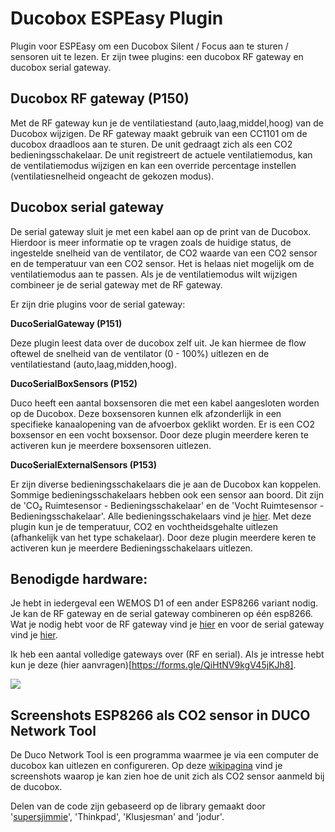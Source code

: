 # Ducobox ESPEasy Plugin
Plugin voor ESPEasy om een Ducobox Silent / Focus aan te sturen / sensoren uit te lezen. 
Er zijn twee plugins: een ducobox RF gateway en ducobox serial gateway.

## Ducobox RF gateway (P150)
Met de RF gateway kun je de ventilatiestand (auto,laag,middel,hoog) van de Ducobox wijzigen. De RF gateway maakt gebruik van een CC1101 om de ducobox draadloos aan te sturen. De unit gedraagt zich als een CO2 bedieningsschakelaar. De unit registreert de actuele ventilatiemodus, kan de ventilatiemodus wijzigen en kan een override percentage instellen (ventilatiesnelheid ongeacht de gekozen modus).

## Ducobox serial gateway
De serial gateway sluit je met een kabel aan op de print van de Ducobox. Hierdoor is meer informatie op te vragen zoals de huidige status, de ingestelde snelheid van de ventilator, de CO2 waarde van een CO2 sensor en de temperatuur van een CO2 sensor. Het is helaas niet mogelijk om de ventilatiemodus aan te passen. Als je de ventilatiemodus wilt wijzigen combineer je de serial gateway met de RF gateway.

Er zijn drie plugins voor de serial gateway:

**DucoSerialGateway (P151)** 

Deze plugin leest data over de ducobox zelf uit. Je kan hiermee de flow oftewel de snelheid van de ventilator (0 - 100%) uitlezen en de ventilatiestand (auto,laag,midden,hoog).

**DucoSerialBoxSensors (P152)**

Duco heeft een aantal boxsensoren die met een kabel aangesloten worden op de Ducobox. Deze boxsensoren kunnen elk afzonderlijk in een specifieke kanaalopening van de afvoerbox geklikt worden. Er is een CO2 boxsensor en een vocht boxsensor. Door deze plugin meerdere keren te activeren kun je meerdere boxsensoren uitlezen.

**DucoSerialExternalSensors (P153)**

Er zijn diverse bedieningsschakelaars die je aan de Ducobox kan koppelen. Sommige bedieningsschakelaars hebben ook een sensor aan boord. Dit zijn de 'CO₂ Ruimtesensor - Bedieningsschakelaar' en de 'Vocht Ruimtesensor - Bedieningsschakelaar'. Alle bedieningsschakelaars vind je [hier](https://www.duco.eu/nl-nl-producten/nl-nl-luchtafvoer/nl-nl-sturingscomponenten/nl-nl-bedieningsschakelaar). Met deze plugin kun je de temperatuur, CO2 en vochtheidsgehalte uitlezen (afhankelijk van het type schakelaar). Door deze plugin meerdere keren te activeren kun je meerdere Bedieningsschakelaars uitlezen.


## Benodigde hardware:
Je hebt in iedergeval een WEMOS D1 of een ander ESP8266 variant nodig. Je kan de RF gateway en de serial gateway combineren op één esp8266. Wat je nodig hebt voor de RF gateway vind je [hier](https://github.com/arnemauer/Ducobox-ESPEasy-Plugin/wiki/3.-RF-Gateway---Hardware) en voor de serial gateway vind je [hier](https://github.com/arnemauer/Ducobox-ESPEasy-Plugin/wiki/6.-Serial-GW---Hardware).

Ik heb een aantal volledige gateways over (RF en serial). Als je intresse hebt kun je deze (hier aanvragen)[https://forms.gle/QiHtNV9kgV45jKJh8].

<img src="https://lh3.googleusercontent.com/BwMq_kRBSWiwzLijpkmwPA1R2sJZLi7zy4GyY_how3kKHnGUe9z8nwNkQxhgmt_3JARkmPTbv7FDmz99WHIDQ6mGINUzBPpCQxCJR7BuxoFqu5GyYdGNuIPVW96-RQD9ebi2uOOi0qQMArJFxurA-l80G9yedwmcSlkiwf3SRvTiT6x6ZZG6vA01nDOni1H-FuWfYvo7SWxxftWyZ-NyQvb3njz-nzTb0cMnRHbCEaqT4UBUpOQsn-rpI0YrKb8rvKOaej1RvaKkod9okyXCCn8X40NpM0o04w3SbqwSpESJ7hqvjz--geNArxl7PCEA0UW3I3IfthfQQJU_csnE970Vhe4jU0bwnGglWz2aplGbeDiMzHTiZzZPQh7z5NSvGXKWVCCnN63BEo6vuuTTtMcAY0CYZ1ES1yyu0iymhjRiZbabDb6GXdfPrybYpEv4iB5yM7qDF8k6ruhUFaU8mYdV-I1Z_eVRadBLM7QW-XyTBrdH7gM0OG1KhW3qdEt1Ysr6_0GKrQ7MHowRg-kUCMh-8XDiBYesPoEjRMJKZ0ps6zgtTaIdvBWv-5qbaxoA8tkoS_zBqwKdmUqTlLbR1Gdcrcgdejus7f3S6mF4PyTGx_hg2v_EsrepZOmgZljLt41QRuViZft-SJQR0X0TU57VdC7-c2VgbV325QjTjPjNF2VC0NkvolwzNDdHPYAtpYrBypOkmGv5lghzeqkYk-uGWJHcq-78vN3ARnh8IvCegAtiDA=w200">  

## Screenshots ESP8266 als CO2 sensor in DUCO Network Tool ###
De Duco Network Tool is een programma waarmee je via een computer de ducobox kan uitlezen en configureren. 
Op deze [wikipagina](https://github.com/arnemauer/Ducobox-ESPEasy-Plugin/wiki/DUCO-Network-tool) vind je screenshots waarop je kan zien hoe de unit zich als CO2 sensor aanmeld bij de ducobox.

Delen van de code zijn gebaseerd op de library gemaakt door '[supersjimmie](https://github.com/supersjimmie/IthoEcoFanRFT/tree/master/Master/Itho )', 'Thinkpad', 'Klusjesman' and 'jodur'. 

